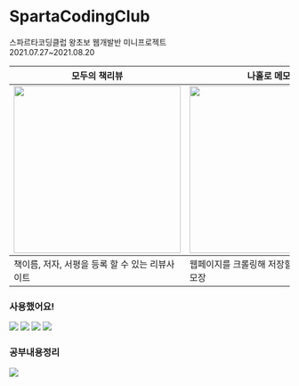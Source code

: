 # SpartaCodingClub
스파르타코딩클럽 왕초보 웹개발반 미니프로젝트<br>
2021.07.27~2021.08.20
<table>
  <thead>
    <th>모두의 책리뷰</th>
    <th>나홀로 메모장</th>
  </thead>
  <tbody>
    <td><img src="https://user-images.githubusercontent.com/93633784/154949903-4e02de74-4441-45f3-89c3-4d7736d74de4.png" width="300"></td>
    <td><img src="https://user-images.githubusercontent.com/93633784/154950038-3a1c19b0-a3f8-48bb-a845-40c148caec9d.png" width="300"></td>
  </tbody>
  <tbody>
    <td>책이름, 저자, 서평을 등록 할 수 있는 리뷰사이트</td>
    <td>웹페이지를 크롤링해 저장할 수 있는 심플 메모장</td>
  </tbody>
</table>

### 사용했어요!
<img src="https://img.shields.io/badge/python-3776AB?style=flat&logo=python&logoColor=white"/> <img src="https://img.shields.io/badge/MongoDB-47A248?style=flat&logo=MongoDB&logoColor=white"/> <img src="https://img.shields.io/badge/beautifulSoup-9999FF?style=flat&logoColor=white"/> <img src="https://img.shields.io/badge/pycharm-000000?style=flat&logo=pycharm&logoColor=white"/>

### 공부내용정리
<a href="https://velog.io/@yoonee1126/D-49-0ydj56r7" target='_blank'><img src="https://img.shields.io/badge/블로그-20C997?style=flat&logo=velog&logoColor=white"/></a>

